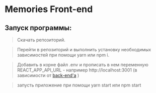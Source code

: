 # Memories Front-end

## Запуск программы: 

> Скачать репозиторий.

> Перейти в репозиторий и выполнить установку необходимых зависимостей при помощи yarn или npm i.

> Добавить в корне файл .env и прописать в нем переменную REACT_APP_API_URL - например http://localhost:3001 (в зависимости от [back-end'а](https://github.com/shellipov/memories_back) )

> запусть приложение при помощи yarn start или npm start
